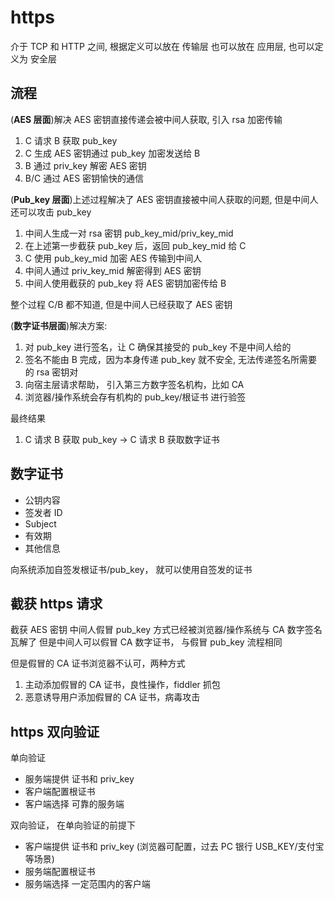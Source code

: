 # https

介于 TCP 和 HTTP 之间, 根据定义可以放在 传输层 也可以放在 应用层, 也可以定义为 安全层

## 流程

(**AES 层面**)解决 AES 密钥直接传递会被中间人获取, 引入 rsa 加密传输

1. C 请求 B 获取 pub_key
2. C 生成 AES 密钥通过 pub_key 加密发送给 B
3. B 通过 priv_key 解密 AES 密钥
4. B/C 通过 AES 密钥愉快的通信

(**Pub_key 层面**)上述过程解决了 AES 密钥直接被中间人获取的问题, 但是中间人还可以攻击 pub_key

1. 中间人生成一对 rsa 密钥 pub_key_mid/priv_key_mid
2. 在上述第一步截获 pub_key 后，返回 pub_key_mid 给 C
3. C 使用 pub_key_mid 加密 AES 传输到中间人
4. 中间人通过 priv_key_mid 解密得到 AES 密钥
5. 中间人使用截获的 pub_key 将 AES 密钥加密传给 B

整个过程 C/B 都不知道, 但是中间人已经获取了 AES 密钥

(**数字证书层面**)解决方案:

1. 对 pub_key 进行签名，让 C 确保其接受的 pub_key 不是中间人给的
2. 签名不能由 B 完成，因为本身传递 pub_key 就不安全, 无法传递签名所需要的 rsa 密钥对
3. 向宿主层请求帮助， 引入第三方数字签名机构，比如 CA
4. 浏览器/操作系统会存有机构的 pub_key/根证书 进行验签

最终结果

1. C 请求 B 获取 pub_key -> C 请求 B 获取数字证书

## 数字证书

- 公钥内容
- 签发者 ID
- Subject
- 有效期
- 其他信息

向系统添加自签发根证书/pub_key， 就可以使用自签发的证书

## 截获 https 请求

截获 AES 密钥
中间人假冒 pub_key 方式已经被浏览器/操作系统与 CA 数字签名瓦解了
但是中间人可以假冒 CA 数字证书， 与假冒 pub_key 流程相同

但是假冒的 CA 证书浏览器不认可，两种方式

1. 主动添加假冒的 CA 证书，良性操作，fiddler 抓包
2. 恶意诱导用户添加假冒的 CA 证书，病毒攻击

## https 双向验证

单向验证

- 服务端提供 证书和 priv_key
- 客户端配置根证书
- 客户端选择 可靠的服务端

双向验证， 在单向验证的前提下

- 客户端提供 证书和 priv_key (浏览器可配置，过去 PC 银行 USB_KEY/支付宝 等场景)
- 服务端配置根证书
- 服务端选择 一定范围内的客户端
